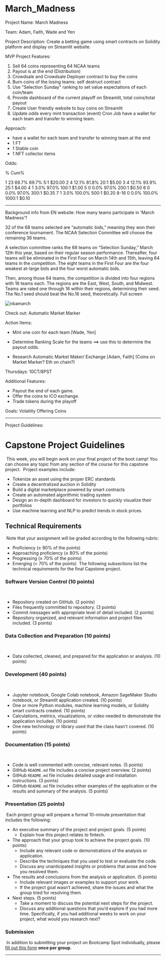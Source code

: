 # March_Madness
Project Name: March Madness

Team: Adam, Faith, Wade and Yen

Project Description: Create a betting game using smart contracts on Solidity platform and display on Streamlit website.

MVP Project Features: 
1. Sell 64 coins representing 64 NCAA teams
2. Payout is at the end (Distribution)
3. Crowdsale and Crowdsale Deployer contract to buy the coins
3. Burn coins of the losing teams: self destruct contract
4. Use "Selection Sunday" ranking to set value expectations of each coin/team
5. Provide dashboard of the current playoff on Streamlit, total coins/total payout
6. Create User friendly website to buy coins on Streamlit
7. Update odds every mint transaction (event) Cron Job
have a wallet for each team and transfer to winning team.

Approach:
- have a wallet for each team and transfer to winning team at the end
- 1 FT
- 1 Stable coin
- 1 NFT collector items

Odds:

%	Cum%			
						
1	23	69.7%	69.7%		5:1	 $20.00
2	4	12.1%	81.8%		20:1	 $5.00
3	4	12.1%	93.9%		25:1	 $4.00
4	1	3.0%	97.0%		100:1	 $1.00
5	0	0.0%	97.0%		200:1	 $0.50
6	0	0.0%	97.0%		300:1	 $0.35
7	1	3.0%	100.0%		500:1	 $0.20
8-16	0	0.0%	100.0%		1000:1	 $0.10

-----------------------------------------------------------------------------------
Background info from EN website:
How many teams participate in ‘March Madness’?

32 of the 68 teams selected are “automatic bids,” meaning they won their conference tournament. The NCAA Selection Committee will choose the remaining 36 teams.

A selection committee ranks the 68 teams on “Selection Sunday,” March 12th this year, based on their regular season performance. Thereafter, four teams will be eliminated in the First Four on March 14th and 15th, leaving 64 teams in the competition. The eight teams in the First Four are the four weakest at-large bids and the four worst automatic bids.

Then, among those 64 teams, the competition is divided into four regions with 16 teams each. The regions are the East, West, South, and Midwest. Teams are rated one through 16 within their regions, determining their seed. The No.1 seed should beat the No.16 seed, theoretically.
Full screen

![nbamarch](https://en.as.com/ncaa/how-many-teams-are-in-march-madness-how-are-teams-selected-n/)



Check out: 
Automatic Market Marker

Action Items:
- Mint one coin for each team [Wade, Yen]
- Determine Ranking Scale for the teams ==> use this to determine the payout odds.

- Research Automatic Market Maker/ Exchange [Adam, Faith]
(Coins on Market Marker? Eth on chain?)


Thursdays:  10CT/8PST

Additional Features:
* Payout the end of each game. 
* Offer the coins to ICO exchange.
* Trade tokens during the playoff

Goals: 
Volatiity 
Offering Coins


---------------------------------------------------------------------------------------------------------
Project Guidelines: 
# Capstone Project Guidelines
​
This week, you will begin work on your final project of the boot camp! You can choose any topic from any section of the course for this capstone project.
​
Project examples include:
​
* Tokenize an asset using the proper ERC standards
* Create a decentralized auction in Solidity
* Build a digital marketplace powered by smart contracts
* Create an automated algorithmic trading system
* Design an in-depth dashboard for investors to quickly visualize their portfolios
* Use machine learning and NLP to predict trends in stock prices
​
## Technical Requirements
​
Note that your assignment will be graded according to the following rubric:
​
* Proficiency (&ge; 90% of the points)
​
* Approaching proficiency (&ge; 80% of the points)
​
* Progressing (&ge; 70% of the points)
​
* Emerging (&lt; 70% of the points)
​
The following subsections list the technical requirements for the final Capstone project.
​
### Software Version Control (10 points)
​
* Repository created on GitHub. (2 points)
​
* Files frequently committed to repository. (3 points)
​
* Commit messages with appropriate level of detail included. (2 points)
​
* Repository organized, and relevant information and project files included. (3 points)
​
### Data Collection and Preparation (10 points)
​
* Data collected, cleaned, and prepared for the application or analysis. (10 points)
​
### Development  (40 points)
​
* Jupyter notebook, Google Colab notebook, Amazon SageMaker Studio notebook, or Streamlit application created. (10 points)
​
* One or more Python modules, machine learning models, or Solidity smart contracts created. (10 points)
​
* Calculations, metrics, visualizations, or video needed to demonstrate the application included. (10 points)
​
* One new technology or library used that the class hasn't covered. (10 points)
​
### Documentation (15 points)
​
* Code is well commented with concise, relevant notes. (5 points)
​
* GitHub `README.md` file includes a concise project overview. (2 points)
​
* GitHub `README.md` file includes detailed usage and installation instructions. (3 points)
​
* GitHub `README.md` file includes either examples of the application or the results and summary of the analysis. (5 points)
​
### Presentation (25 points)
​
Each project group will prepare a formal 10-minute presentation that includes the following:
​
* An executive summary of the project and project goals. (5 points)
​
    * Explain how this project relates to fintech.
​
* The approach that your group took to achieve the project goals. (10 points)
​
    * Include any relevant code or demonstrations of the analysis or application.
​
    * Describe the techniques that you used to test or evaluate the code.
​
    * Discuss any unanticipated insights or problems that arose and how you resolved them.
​
* The results and conclusions from the analysis or application. (5 points)
​
    * Include relevant images or examples to support your work.
​
    * If the project goal wasn’t achieved, share the issues and what the group tried for resolving them.
​
* Next steps. (5 points)
​
    * Take a moment to discuss the potential next steps for the project.
​
    * Discuss any additional questions that you’d explore if you had more time. Specifically, if you had additional weeks to work on your project, what would you research next?
​
### Submission
​
In addition to submitting your project on Bootcamp Spot individually, please [fill out this form](https://forms.gle/CBk5tyy4sSsGN8k38) **once per group**.
​
- - -
